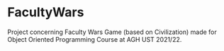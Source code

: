 # FacultyWars
Project concerning Faculty Wars Game (based on Civilization) made for Object Oriented Programming Course at AGH UST 2021/22.

